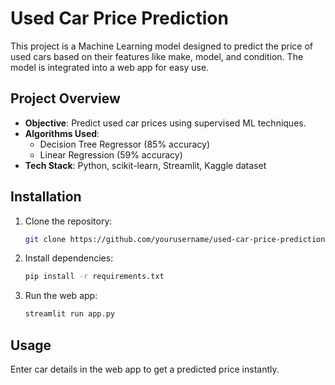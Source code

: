 


# Used Car Price Prediction

This project is a Machine Learning model designed to predict the price of used cars based on their features like make, model, and condition. The model is integrated into a web app for easy use.

## Project Overview

- **Objective**: Predict used car prices using supervised ML techniques.
- **Algorithms Used**: 
  - Decision Tree Regressor (85% accuracy)
  - Linear Regression (59% accuracy)
- **Tech Stack**: Python, scikit-learn, Streamlit, Kaggle dataset

## Installation

1. Clone the repository:
   ```bash
   git clone https://github.com/yourusername/used-car-price-prediction.git
   ```
2. Install dependencies:
   ```bash
   pip install -r requirements.txt
   ```
3. Run the web app:
   ```bash
   streamlit run app.py
   ```

## Usage

Enter car details in the web app to get a predicted price instantly.
